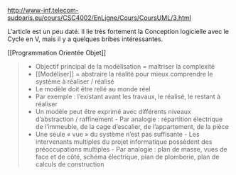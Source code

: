 http://www-inf.telecom-sudparis.eu/cours/CSC4002/EnLigne/Cours/CoursUML/3.html

L'article est un peu daté. Il lie très fortement la Conception logicielle avec le Cycle en V, mais il y a quelques bribes intéressantes.

[[Programmation Orientée Objet]]

> -  Objectif principal de la modélisation = maîtriser la complexité
>-   [[Modéliser]] = abstraire la réalité pour mieux comprendre le système à réaliser / réalisé
>-   Le modèle doit être relié au monde réel
>    -   Par exemple : l’existant avant les travaux, le réalisé, le restant à réaliser
>-   Un modèle peut être exprimé avec différents niveaux d’abstraction / raffinement
      -   Par analogie : répartition électrique de l’immeuble, de la cage d’escalier, de l’appartement, de la pièce
>-   Une seule « vue » du système n’est pas suffisante
      -   Les intervenants multiples du projet informatique possèdent des préoccupations multiples
          -   Par analogie : plan de masse, vues de face et de côté, schéma électrique, plan de plomberie, plan de calculs de construction